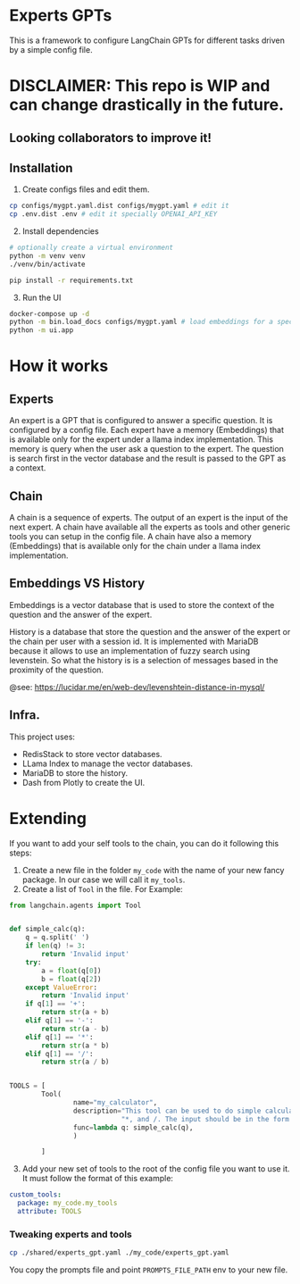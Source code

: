 # Experts GPTs

This is a framework to configure LangChain GPTs for different tasks driven by a simple config file.

# DISCLAIMER: This repo is WIP and can change drastically in the future.

## Looking collaborators to improve it!

## Installation

1. Create configs files and edit them.

```bash
cp configs/mygpt.yaml.dist configs/mygpt.yaml # edit it
cp .env.dist .env # edit it specially OPENAI_API_KEY
```

2. Install dependencies

```bash
# optionally create a virtual environment
python -m venv venv
./venv/bin/activate

pip install -r requirements.txt
```

3. Run the UI

```bash
docker-compose up -d
python -m bin.load_docs configs/mygpt.yaml # load embeddings for a specific config
python -m ui.app
```

# How it works

## Experts

An expert is a GPT that is configured to answer a specific question. It is configured by a config file.
Each expert have a memory (Embeddings) that is available only for the expert under a llama index implementation.
This memory is query when the user ask a question to the expert.
The question is search first in the vector database and the result is passed to the GPT as a context.

## Chain

A chain is a sequence of experts. The output of an expert is the input of the next expert.
A chain have available all the experts as tools and other generic tools you can setup in the config file.
A chain have also a memory (Embeddings) that is available only for the chain under a llama index implementation.

## Embeddings VS History

Embeddings is a vector database that is used to store the context of the question and the answer of the expert.

History is a database that store the question and the answer of the expert or the chain per user with a session id.
It is implemented with MariaDB because it allows to use an implementation of fuzzy search using levenstein.
So what the history is is a selection of messages based in the proximity of the question.

@see: https://lucidar.me/en/web-dev/levenshtein-distance-in-mysql/

## Infra.

This project uses:

- RedisStack to store vector databases.
- LLama Index to manage the vector databases.
- MariaDB to store the history.
- Dash from Plotly to create the UI.

# Extending

If you want to add your self tools to the chain, you can do it following this steps:

1. Create a new file in the folder `my_code` with the name of your new fancy package. In our case we will call it `my_tools`.
2. Create a list of `Tool` in the file. For Example:

```python
from langchain.agents import Tool


def simple_calc(q):
    q = q.split(' ')
    if len(q) != 3:
        return 'Invalid input'
    try:
        a = float(q[0])
        b = float(q[2])
    except ValueError:
        return 'Invalid input'
    if q[1] == '+':
        return str(a + b)
    elif q[1] == '-':
        return str(a - b)
    elif q[1] == '*':
        return str(a * b)
    elif q[1] == '/':
        return str(a / b)


TOOLS = [
        Tool(
                name="my_calculator",
                description="This tool can be used to do simple calculations. The only supported operations are +, -, "
                            "*, and /. The input should be in the form of 'a + b', where a and b are numbers.",
                func=lambda q: simple_calc(q),
                )

        ]

```

3. Add your new set of tools to the root of the config file you want to use it. It must follow the format of this example:

```yaml
custom_tools:
  package: my_code.my_tools
  attribute: TOOLS
```

### Tweaking experts and tools

```bash
cp ./shared/experts_gpt.yaml ./my_code/experts_gpt.yaml
```

You copy the prompts file and point `PROMPTS_FILE_PATH` env to your new file.
